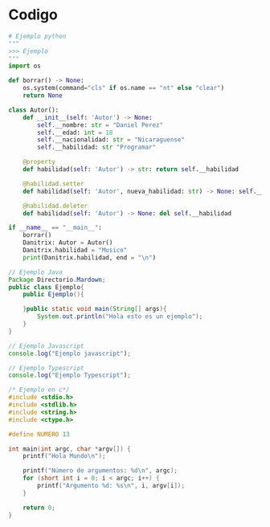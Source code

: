 <!-- Autor: Daniel Benjamin Perez Morales -->
<!-- GitHub: https://github.com/DanielBenjaminPerezMoralesDev13 -->
<!-- Gitlab: https://gitlab.com/DanielBenjaminPerezMoralesDev13 -->
<!-- Correo electrónico: danielperezdev@proton.me -->

# Codigo

```python
# Ejemplo python
"""
>>> Ejemplo
"""
import os

def borrar() -> None: 
    os.system(command="cls" if os.name == "nt" else "clear")
    return None

class Autor():
    def __init__(self: 'Autor') -> None:
        self.__nombre: str = "Daniel Perez"
        self.__edad: int = 18
        self.__nacionalidad: str = "Nicaraguense"
        self.__habilidad: str "Programar"

    @property
    def habilidad(self: 'Autor') -> str: return self.__habilidad

    @habilidad.setter
    def habilidad(self: 'Autor', nueva_habilidad: str) -> None: self.__habilidad = nueva_habilidad

    @habilidad.deleter
    def habilidad(self: 'Autor') -> None: del self.__habilidad

if __name__ == "__main__":
    borrar()
    Danitrix: Autor = Autor()
    Danitrix.habilidad = "Musico"
    print(Danitrix.habilidad, end = "\n")
```

```Java
// Ejemplo Java
Package Directorio.Mardown;
public class Ejemplo{
    public Ejemplo(){

    }public static void main(String[] args){
        System.out.println("Hola esto es un ejemplo");
    }
}
```

```Javascript
// Ejemplo Javascript
console.log("Ejemplo javascript");
```

```Typescript
// Ejemplo Typescript
console.log("Ejemplo Typescript");
```

```C
/* Ejemplo en c*/
#include <stdio.h>
#include <stdlib.h>
#include <string.h>
#include <ctype.h>

#define NUMERO 13

int main(int argc, char *argv[]) {
    printf("Hola Mundo\n");

    printf("Número de argumentos: %d\n", argc);
    for (short int i = 0; i < argc; i++) {
        printf("Argumento %d: %s\n", i, argv[i]);
    }

    return 0;
}
```
